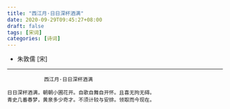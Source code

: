```yaml
---
title: "西江月·日日深杯酒满"
date: 2020-09-29T09:45:27+08:00
draft: false
tags: [宋词]
categories: [诗词]
---
```

* 朱敦儒 [宋]

---

```text
            西江月·日日深杯酒满

日日深杯酒满，朝朝小圃花开。自歌自舞自开怀。且喜无拘无碍。
青史几番春梦，黄泉多少奇才。不须计较与安排。领取而今现在。
```